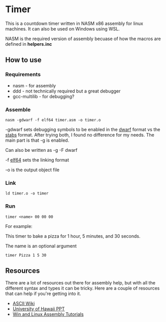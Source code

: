 # Timer

This is a countdown timer written in NASM x86 assembly for linux machines.
It can also be used on Windows using WSL.

NASM is the required version of assembly becuase of how the macros are defined in **helpers.inc**

## How to use

### Requirements

- nasm - for assembly
- ddd - not technically required but a great debugger
- gcc-multilib - for debugging?

### Assemble

```text
nasm -gdwarf -f elf64 timer.asm -o timer.o
```

-gdwarf sets debugging symbols to be enabled in the [dwarf](https://dwarfstd.org/#:~:text=DWARF%20is%20a%20debugging%20file,be%20extensible%20to%20other%20languages.) format vs the [stabs](http://quenelle.org/software%20development/2005/stabs-versus-dwarf.html) format. After trying both, I found no difference for my needs. The main part is that -g is enabled.

Can also be written as -g -F dwarf

-f [elf64](https://en.wikipedia.org/wiki/Executable_and_Linkable_Format) sets the linking format

-o is the output object file

### Link

```text
ld timer.o -o timer
```

### Run

```text
timer <name> 00 00 00
```

For example:

This timer to bake a pizza for 1 hour, 5 minutes, and 30 seconds.

The name is an optional argument

```text
timer Pizza 1 5 30
```

## Resources

There are a lot of resources out there for assembly help, but with all the different syntax and types it can be tricky. Here are a couple of resources that can help if you're getting into it.

- [ASCII Wiki](https://en.wikipedia.org/wiki/ASCII)
- [University of Hawaii PPT](http://courses.ics.hawaii.edu/ReviewICS312/morea/X86NASM/ics312_nasm_data_bss.pdf)
- [Win and Linux Assembly Tutorials](https://www.youtube.com/user/khoraski/playlists)
